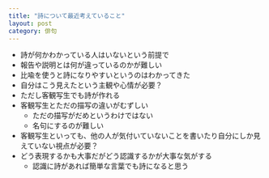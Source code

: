 ```yaml
---
title: "詩について最近考えていること"
layout: post
category: 俳句
---
```


- 詩が何かわかっている人はいないという前提で
- 報告や説明とは何が違っているのかが難しい
- 比喩を使うと詩になりやすいというのはわかってきた
- 自分はこう見えたという主観や心情が必要？
- ただし客観写生でも詩が作れる
- 客観写生とただの描写の違いがむずしい
  - ただの描写がだめというわけではない
  - 名句にするのが難しい
- 客観写生といっても、他の人が気付いていないことを書いたり自分にしか見えていない視点が必要？
- どう表現するかも大事だがどう認識するかが大事な気がする
  - 認識に詩があれば簡単な言葉でも詩になると思う
